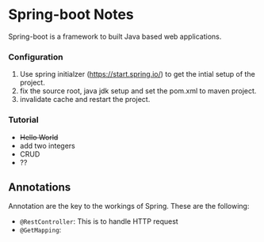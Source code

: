 # Spring-boot Notes

Spring-boot is a framework to built Java based web applications.

### Configuration

1. Use spring initialzer (https://start.spring.io/) to get the intial setup of the project.
2. fix the source root, java jdk setup and set the pom.xml to maven project.
3. invalidate cache and restart the project.

### Tutorial

- <s>Hello World</s>
- add two integers
- CRUD
- ??

## Annotations

Annotation are the key to the workings of Spring. These are the following:

- `@RestController`: This is to handle HTTP request
- `@GetMapping`: 